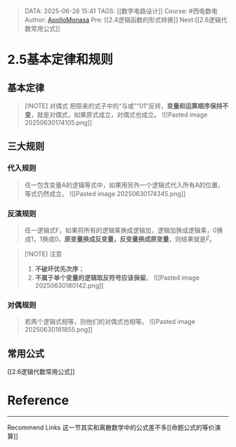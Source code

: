 > DATA: 2025-06-26 15:41
> TAGS: [[数字电路设计]]
> Course: #西电数电 
> Author: [ApolloMonasa](https://github.com/ApolloMonasa)
> Pre: [[2.4逻辑函数的形式转换]]
> Next:[[2.6逻辑代数常用公式]]


# 2.5基本定律和规则
## 基本定律
> [!NOTE] 对偶式
> 把原来的式子中的“与或”“01”反转，**变量和运算顺序保持不变**，就是对偶式，如果原式成立，对偶式也成立。
![[Pasted image 20250630174105.png]]
 

## 三大规则
### 代入规则
>任一包含变量A的逻辑等式中，如果用另外一个逻辑式代入所有A的位置，等式仍然成立。
![[Pasted image 20250630174345.png]]
### 反演规则
>任一逻辑式F，如果将所有的逻辑乘换成逻辑加，逻辑加换成逻辑乘，0换成1，1换成0，**原变量换成反变量，反变量换成原变量**，则结果就是$\bar{F}$。

> [!NOTE] 注意
> 1. **不破坏优先次序**；
> 2. **不属于单个变量的逻辑取反符号应该保留**。
![[Pasted image 20250630180142.png]]

### 对偶规则
>若两个逻辑式相等，则他们的对偶式也相等。
![[Pasted image 20250630181855.png]]

## 常用公式
[[2.6逻辑代数常用公式]]
# Reference


---
Recommend Links
这一节其实和离散数学中的公式差不多[[命题公式的等价演算]]
